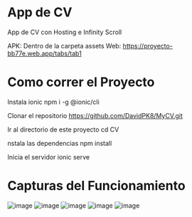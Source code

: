 # App de CV

App de CV con Hosting e Infinity Scroll

APK: Dentro de la carpeta assets
Web: https://proyecto-bb77e.web.app/tabs/tab1

# Como correr el Proyecto

Instala ionic
npm i -g @ionic/cli 

Clonar el repositorio
https://github.com/DavidPK8/MyCV.git

Ir al directorio de este proyecto
cd CV

nstala las dependencias
npm install

Inicia el servidor
ionic serve

# Capturas del Funcionamiento

![image](https://github.com/DavidPK8/MyCV/assets/127541791/114eb682-5ddb-4d56-a854-3389d98dade5)
![image](https://github.com/DavidPK8/MyCV/assets/127541791/16a47d6d-5fad-4313-9425-d8db278e4f0e)
![image](https://github.com/DavidPK8/MyCV/assets/127541791/61a3a44c-e573-448a-b7a9-901f19cf96f0)
![image](https://github.com/DavidPK8/MyCV/assets/127541791/1a8d39df-6ef1-4c24-9b34-defcb3e0c580)
![image](https://github.com/DavidPK8/MyCV/assets/127541791/369b0ad3-ab90-4c8f-8259-87518e80c97e)
